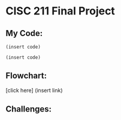 # CISC 211 Final Project

## My Code:
```
(insert code)

```

```
(insert code)

```

## Flowchart:
[click here] (insert link)

## Challenges:


